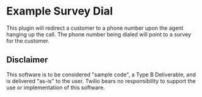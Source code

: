 # Example Survey Dial

This plugin will redirect a customer to a phone number upon the agent hanging up the call. The phone number being dialed will point to a survey for the customer.

## Disclaimer

This software is to be considered "sample code", a Type B Deliverable, and is delivered "as-is" to the user. Twilio bears no responsibility to support the use or implementation of this software.
